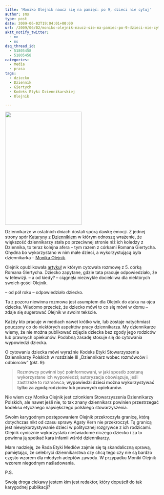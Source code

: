 ```yaml
---
title: 'Moniko Olejnik naucz się na pamięć: po 9, dzieci nie cytuj'
author: sms
type: post
date: 2009-06-02T19:04:01+00:00
url: /2009/06/02/moniko-olejnik-naucz-sie-na-pamiec-po-9-dzieci-nie-cytuj/
aktt_notify_twitter:
  - no
  - no
dsq_thread_id:
  - 51805458
  - 51805458
categories:
  - Media
  - prasa
tags:
  - dziecko
  - Dziennik
  - Giertych
  - Kodeks Etyki Dziennikarskiej
  - Olejnik

---
```

<img alt="" src="http://upload.wikimedia.org/wikipedia/commons/6/69/Monika_Olejnik_u_prezydentowej.jpg" class="aligncenter" width="251" height="369" />

Dziennikarze w ostatnich dniach dostali sporą dawkę emocji. Z jednej strony spór [Kataryny][1] z [Dziennikiem][2] w którym odnoszę wrażenie, że większość dziennikarzy stała po przeciwnej stronie niż ich koledzy z Dziennika, to teraz kolejna afera &#8211; tym razem z córkami Romana Giertycha. Ohydna bo wykorzystano w nim małe dzieci, a wykorzystującą była dziennikarka &#8211; [Monika Olejnik][3].
  
<!--more-->


  
Olejnik opublikowała [artykuł][4] w którym cytowała rozmowę z 5. córką Romana Giertycha. Dziecko zapytane, gdzie tata pracuje odpowiedziało, że w telewizji. &#8211; a od kiedy? &#8211; ciągnęła niezwykle dociekliwa dla niektórych swoich gości Olejnik.
  
&#8211; od pół roku &#8211; odpowiedziało dziecko.
  
Ta z pozoru niewinna rozmowa jest asumptem dla Olejnik do ataku na ojca dziecka. Wiadomo przecież, że dziecko mówi to co się mówi w domu &#8211; zdaje się sugerować Olejnik w swoim tekście.

Każdy kto pracuje w mediach nawet krótko wie, lub zostaje natychmiast pouczony co do niektórych aspektów pracy dziennikarza. My dziennikarze wiemy, że nie można publikować zdjęcia dziecka bez zgody jego rodziców lub prawnych opiekunów. Podobną zasadę stosuje się do cytowania wypowiedzi dziecka.

O cytowaniu dziecka mówi wyraźnie Kodeks Etyki Stowarzyszenia Dziennikarzy Polskich w rozdziale III &#8222;Dziennikarz wobec rozmówców i odbiorców&#8221; (pkt. 9):

> Rozmówcy powinni być poinformowani, w jaki sposób zostaną wykorzystane ich wypowiedzi; autoryzacja obowiązuje, jeśli zastrzeże to rozmówca; **wypowiedzi dzieci można wykorzystywać tylko za zgodą rodziców lub prawnych opiekunów.** 

Nie wiem czy Monika Olejnik jest członkiem Stowarzyszenia Dziennikarzy Polskich, ale nawet jeśli nie, to tak znany dziennikarz powinien przestrzegać kodeksu etycznego największego polskiego stowarzyszenia.

Swoim karygodnym postępowaniem Olejnik przekroczyła granicę, którą dotychczas nikt od czasu sprawy Agaty Kern nie przekroczył. Tą granicą jest niewykorzystywanie dzieci w politycznej rozgrywce z ich rodzicami. Olejnik cynicznie wykorzystała nieświadome niczego dziecko i za to powinna ją spotkać kara infamii wśród dziennikarzy.

Mam nadzieję, że Rada Etyki Mediów zajmie się tą skandaliczną sprawą, pamiętając, że celebryci dziennikarstwa czy chcą tego czy nie są bardzo często wzorem dla młodych adeptów zawodu. W przypadku Moniki Olejnik wzorem niegodnym naśladowania.

P.S.
  
Swoją droga ciekawy jestem kim jest redaktor, który dopuścił do tak karygodnej publikacji?

 [1]: http://kataryna.salon24.pl
 [2]: http://dziennik.pl
 [3]: http://pl.wikipedia.org/wiki/Monika_Olejnik
 [4]: http://www.dziennik.pl/opinie/article390547/Moj_tata_Roman_pracuje_w_telewizji.html